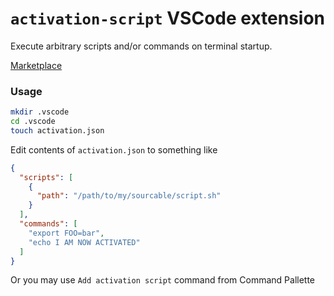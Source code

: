 # `activation-script` VSCode extension

Execute arbitrary scripts and/or commands on terminal startup.

[Marketplace](https://marketplace.visualstudio.com/items?itemName=nj-vs-vh.activation-script)

### Usage

```bash
mkdir .vscode
cd .vscode
touch activation.json
```

Edit contents of `activation.json` to something like

```json
{
  "scripts": [
    {
      "path": "/path/to/my/sourcable/script.sh"
    }
  ],
  "commands": [
    "export FOO=bar",
    "echo I AM NOW ACTIVATED"
  ]
}
```

Or you may use `Add activation script` command from Command Pallette
